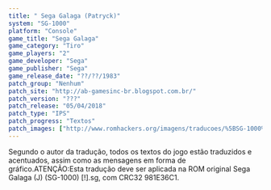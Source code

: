 ```yaml
---
title: " Sega Galaga (Patryck)"
system: "SG-1000"
platform: "Console"
game_title: "Sega Galaga"
game_category: "Tiro"
game_players: "2"
game_developer: "Sega"
game_publisher: "Sega"
game_release_date: "??/??/1983"
patch_group: "Nenhum"
patch_site: "http://ab-gamesinc-br.blogspot.com.br/"
patch_version: "???"
patch_release: "05/04/2018"
patch_type: "IPS"
patch_progress: "Textos"
patch_images: ["http://www.romhackers.org/imagens/traducoes/%5BSG-1000%5D%20Sega%20Galaga%20-%20Patryck%20-%201.png","http://www.romhackers.org/imagens/traducoes/%5BSG-1000%5D%20Sega%20Galaga%20-%20Patryck%20-%202.png","http://www.romhackers.org/imagens/traducoes/%5BSG-1000%5D%20Sega%20Galaga%20-%20Patryck%20-%203.png"]
---
```

Segundo o autor da tradução, todos os textos do jogo estão traduzidos e acentuados, assim como as mensagens em forma de gráfico.ATENÇÃO:Esta tradução deve ser aplicada na ROM original Sega Galaga (J) (SG-1000) [!].sg, com CRC32 981E36C1.